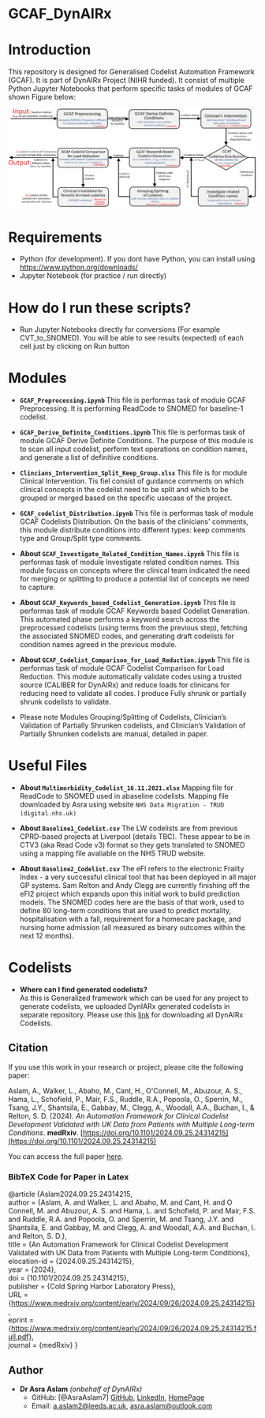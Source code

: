 # GCAF_DynAIRx

# Introduction
This repository is designed for Generalised Codelist Automation Framework (GCAF). It is part of DynAIRx Project (NIHR funded). It consist of multiple Python Jupyter Notebooks that perform specific tasks of modules of GCAF shown Figure below:

<!-- mapping files and utlity functions for conversion, grouping, and preparation of training data. Baseline database may consist of SNOMED, cvt codes, read codes, conditions/terms, descriptions etc.

This is framework created by Asra for Codelist Paper -->

![Generalised Codelist Automation Framework (GCAF)](/others/GCAF_Framework.png)




# Requirements
- Python (for development). If you dont have Python, you can install using https://www.python.org/downloads/ 
- Jupyter Notebook (for practice / run directly)

# How do I run these scripts?
- Run Jupyter Notebooks directly for conversions (For example CVT_to_SNOMED). You will be able to see results (expected) of each cell just by clicking on Run button

# Modules
- <b>`GCAF_Preprocessing.ipynb` </b>
This file is performas task of module GCAF Preprocessing. It is performing ReadCode to SNOMED for baseline-1 codelist.

- <b>`GCAF_Derive_Definite_Conditions.ipynb` </b>
This file is performas task of module GCAF Derive Definite Conditions. The purpose of this module is to scan all input codelist, perform text operations on condition names, and generate a list of definitive conditions. 

- <b>`Clincians_Intervention_Split_Keep_Group.xlsx` </b>
This file is for module Clinical Intervention. Tis fiel consist of guidance comments on which clinical concepts in the codelist need to be split and which to be grouped or merged based on the specific usecase of the project.

- <b>`GCAF_codelist_Distribution.ipynb` </b>
This file is performas task of module GCAF Codelists Distribution. On the basis of the clinicians' comments, this module distribute conditions into different types: keep comments type and Group/Split type comments.

- <b>About `GCAF_Investigate_Related_Condition_Names.ipynb` </b>
This file is performas task of module Investigate related condition names. This module focuss on concepts where the clinical team indicated the need for merging or splitting to produce a potential list of concepts we need to capture.

- <b>About `GCAF_Keywords_based_Codelist_Generation.ipynb` </b>
This file is performas task of module GCAF Keywords based Codelist Generation. This automated phase performs a keyword search across the preprocessed codelists (using terms from the previous step), fetching the associated SNOMED codes, and generating draft codelists for condition names agreed in the previous module. 


- <b>About `GCAF_Codelist_Comparison_for_Load_Reduction.ipynb` </b>
This file is performas task of module GCAF Codelist Comparison for Load Reduction. This module automatically validate codes using a trusted source (CALIBER for DynAIRx) and reduce loads for clinicans for reducing need to validate all codes. I produce Fully shrunk or partially shrunk codelists to validate.


- Please note Modules Grouping/Splitting of Codelists, Clinician’s Validation of Partially Shrunken codelists, and Clinician’s Validation of Partially Shrunken codelists are manual, detailed in paper.


# Useful Files
- <b>About `Multimorbidity_Codelist_16.11.2021.xlsx`</b>
    Mapping file for ReadCode to SNOMED used in abaseline codelists. Mapping file downloaded by Asra using website `NHS Data Migration - TRUD (digital.nhs.uk)`


- <b>About `Baseline1_Codelist.csv`</b>
    The LW codelists are from previous CPRD-based projects at Liverpool (details TBC). These appear to be in CTV3 (aka Read Code v3) format so they gets translated to SNOMED using a mapping file avaliable on the NHS TRUD website.

- <b>About `Baseline2_Codelist.csv`</b>
    The eFI refers to the electronic Frailty Index - a very successful clinical tool that has been deployed in all major GP systems. Sam Relton and Andy Clegg are currently finishing off the eFI2 project which expands upon this initial work to build prediction models. The SNOMED codes here are the basis of that work, used to define 80 long-term conditions that are used to predict mortality, hospitalisation with a fall, requirement for a homecare package, and nursing home admission (all measured as binary outcomes within the next 12 months).


# Codelists
- <b>Where can I find generated codelists?</b> <br>
As this is Generalized framework which can be used for any project to generate codelists, we uploaded DynIARx generated codelists in separate repository. Please use this [link](https://github.com/DynAIRx/Codelists_DynAIRx) for downloading all DynAIRx Codelists.

## Citation

If you use this work in your research or project, please cite the following paper:

Aslam, A., Walker, L., Abaho, M., Cant, H., O'Connell, M., Abuzour, A. S., Hama, L., Schofield, P., Mair, F.S., Ruddle, R.A., Popoola, O., Sperrin, M., Tsang, J.Y., Shantsila, E., Gabbay, M., Clegg, A., Woodall, A.A., Buchan, I., & Relton, S. D. (2024). *An Automation Framework for Clinical Codelist Development Validated with UK Data from Patients with Multiple Long-term Conditions*. **medRxiv**. [https://doi.org/10.1101/2024.09.25.24314215](https://doi.org/10.1101/2024.09.25.24314215)

You can access the full paper [here](https://www.medrxiv.org/content/early/2024/09/26/2024.09.25.24314215.full.pdf).

### BibTeX Code for Paper in Latex

@article {Aslam2024.09.25.24314215, <br>
	author = {Aslam, A. and Walker, L. and Abaho, M. and Cant, H. and O Connell, M. and Abuzour, A. S. and Hama, L. and Schofield, P. and Mair, F.S. and Ruddle, R.A. and Popoola, O. and Sperrin, M. and Tsang, J.Y. and Shantsila, E. and Gabbay, M. and Clegg, A. and Woodall, A.A. and Buchan, I. and Relton, S. D.},<br>
	title = {An Automation Framework for Clinical Codelist Development Validated with UK Data from Patients with Multiple Long-term Conditions}, <br>
	elocation-id = {2024.09.25.24314215}, <br>
	year = {2024}, <br>
	doi = {10.1101/2024.09.25.24314215}, <br>
	publisher = {Cold Spring Harbor Laboratory Press}, <br>
	URL = {https://www.medrxiv.org/content/early/2024/09/26/2024.09.25.24314215}, <br>
	eprint = {https://www.medrxiv.org/content/early/2024/09/26/2024.09.25.24314215.full.pdf}, <br>
	journal = {medRxiv}
}

## Author
- **Dr Asra Aslam** _(onbehalf of DynAIRx)_
    - GitHub: [@AsraAslam7] [GitHub](https://github.com/johndoe), [LinkedIn](https://www.linkedin.com/in/asra-aslam-phd-501a4261/), [HomePage](https://www.asraaslam.com/)
    - Email: a.aslam2@leeds.ac.uk, asra.aslam@outlook.com
    